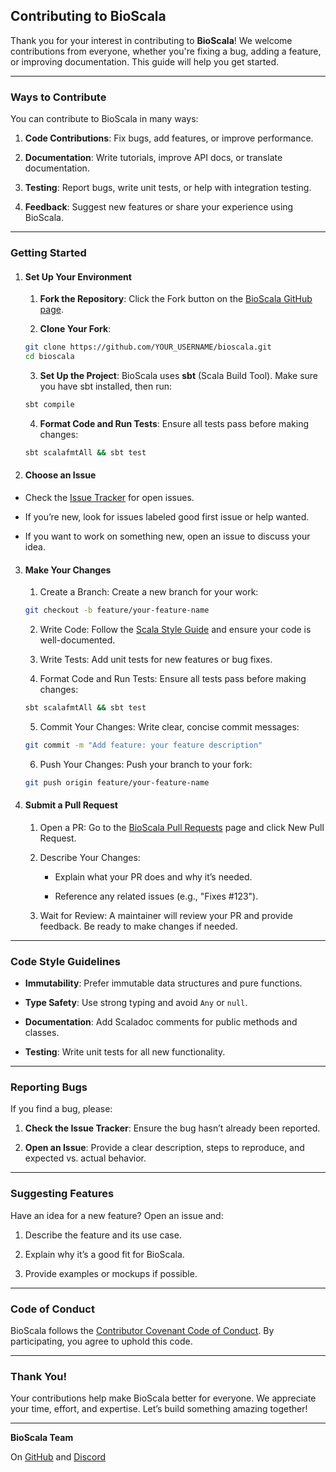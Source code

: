 ## Contributing to BioScala
Thank you for your interest in contributing to **BioScala**! We welcome contributions from everyone, whether you're fixing a bug, adding a feature, or improving documentation. This guide will help you get started.

---

### Ways to Contribute
You can contribute to BioScala in many ways:

1. **Code Contributions**: Fix bugs, add features, or improve performance.

2. **Documentation**: Write tutorials, improve API docs, or translate documentation.

3. **Testing**: Report bugs, write unit tests, or help with integration testing.

4. **Feedback**: Suggest new features or share your experience using BioScala.

---

### Getting Started

1. #### Set Up Your Environment
   1. **Fork the Repository**:
    Click the Fork button on the [BioScala GitHub page](https://github.com/bioscala/bioscala).

   2. **Clone Your Fork**:
    ```bash
    git clone https://github.com/YOUR_USERNAME/bioscala.git
    cd bioscala
    ```
   
   3. **Set Up the Project**:
    BioScala uses **sbt** (Scala Build Tool). Make sure you have sbt installed, then run:
    ```bash
    sbt compile
    ```

   4. **Format Code and Run Tests**:
    Ensure all tests pass before making changes:
    ```bash
    sbt scalafmtAll && sbt test
    ```

2. #### Choose an Issue
- Check the [Issue Tracker](https://github.com/bioscala/bioscala/issues) for open issues.

- If you’re new, look for issues labeled good first issue or help wanted.

- If you want to work on something new, open an issue to discuss your idea.

3. #### Make Your Changes
   1. Create a Branch:
   Create a new branch for your work:
    ```bash
    git checkout -b feature/your-feature-name
    ```

   2. Write Code:
   Follow the [Scala Style Guide](https://docs.scala-lang.org/style/) and ensure your code is well-documented.

   3. Write Tests:
   Add unit tests for new features or bug fixes.
   
   4. Format Code and Run Tests:
   Ensure all tests pass before making changes:
    ```bash
    sbt scalafmtAll && sbt test
    ```

   5. Commit Your Changes:
   Write clear, concise commit messages:
    ```bash
    git commit -m "Add feature: your feature description"
    ```

   6. Push Your Changes:
   Push your branch to your fork:
    ```bash
    git push origin feature/your-feature-name
    ```

4. #### Submit a Pull Request
   1. Open a PR:
   Go to the [BioScala Pull Requests](https://github.com/bioscala/bioscala/pulls) page and click New Pull Request.

   2. Describe Your Changes:

      - Explain what your PR does and why it’s needed.

      - Reference any related issues (e.g., "Fixes #123").

   3. Wait for Review:
   A maintainer will review your PR and provide feedback. Be ready to make changes if needed.

---

### Code Style Guidelines
- **Immutability**: Prefer immutable data structures and pure functions.

- **Type Safety**: Use strong typing and avoid `Any` or `null`.

- **Documentation**: Add Scaladoc comments for public methods and classes.

- **Testing**: Write unit tests for all new functionality.

---

### Reporting Bugs
If you find a bug, please:

1. **Check the Issue Tracker**: Ensure the bug hasn’t already been reported.

2. **Open an Issue**: Provide a clear description, steps to reproduce, and expected vs. actual behavior.

---

### Suggesting Features
Have an idea for a new feature? Open an issue and:

1. Describe the feature and its use case.

2. Explain why it’s a good fit for BioScala.

3. Provide examples or mockups if possible.

---

### Code of Conduct
BioScala follows the [Contributor Covenant Code of Conduct](https://www.contributor-covenant.org/version/2/1/code_of_conduct/). 
By participating, you agree to uphold this code.

---

### Thank You!
Your contributions help make BioScala better for everyone. We appreciate your time, effort, and expertise. Let’s build something amazing together!

---

**BioScala Team**

On [GitHub](https://github.com/bioscala) and [Discord](https://discord.gg/RFwVD3FQ)